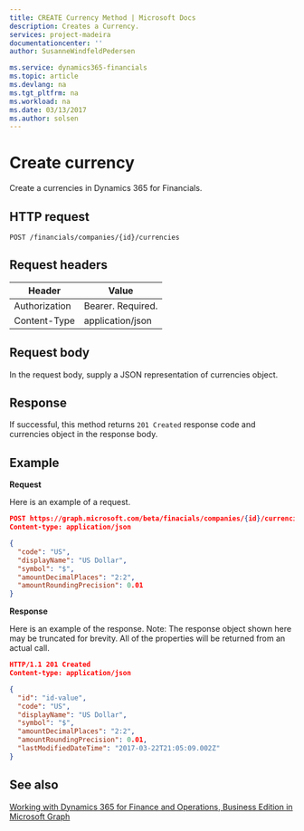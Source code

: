 ```yaml
---
title: CREATE Currency Method | Microsoft Docs
description: Creates a Currency.
services: project-madeira
documentationcenter: ''
author: SusanneWindfeldPedersen

ms.service: dynamics365-financials
ms.topic: article
ms.devlang: na
ms.tgt_pltfrm: na
ms.workload: na
ms.date: 03/13/2017
ms.author: solsen
---
```


# Create currency
Create a currencies in Dynamics 365 for Financials.

## HTTP request
```
POST /financials/companies/{id}/currencies
```

## Request headers
|Header|Value|
|------|-----|
|Authorization  |Bearer. Required.    |
|Content-Type  |application/json    |

## Request body
In the request body, supply a JSON representation of currencies object.

## Response
If successful, this method returns ```201 Created``` response code and currencies object in the response body.

## Example

**Request**

Here is an example of a request.

```json
POST https://graph.microsoft.com/beta/finacials/companies/{id}/currencies
Content-type: application/json

{
  "code": "US",
  "displayName": "US Dollar",
  "symbol": "$",
  "amountDecimalPlaces": "2:2",
  "amountRoundingPrecision": 0.01
}
```

**Response**

Here is an example of the response. Note: The response object shown here may be truncated for brevity. All of the properties will be returned from an actual call.

```json
HTTP/1.1 201 Created
Content-type: application/json

{
  "id": "id-value",
  "code": "US",
  "displayName": "US Dollar",
  "symbol": "$",
  "amountDecimalPlaces": "2:2",
  "amountRoundingPrecision": 0.01,
  "lastModifiedDateTime": "2017-03-22T21:05:09.002Z"
}

```



## See also
[Working with Dynamics 365 for Finance and Operations, Business Edition in Microsoft Graph](dynamics_overview.md)  